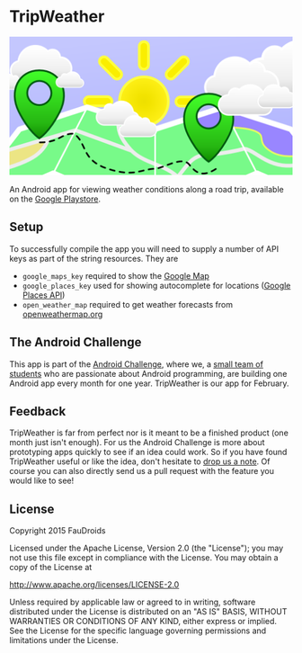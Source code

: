 # TripWeather

![Playstore banner](playstore/banner.png)

An Android app for viewing weather conditions along a road trip, available on
the [Google
Playstore](https://play.google.com/store/apps/details?id=org.faudroids.tripweather).


## Setup

To successfully compile the app you will need to supply a number of API keys as part of the string resources. They are
- ```google_maps_key``` required to show the [Google Map](https://developers.google.com/maps/documentation/android/start#getting_the_google_maps_android_api_v2)
- ```google_places_key``` used for showing autocomplete for locations ([Google Places API](https://developers.google.com/places/documentation/))
- ```open_weather_map``` required to get weather forecasts from [openweathermap.org](http://openweathermap.org/api)

## The Android Challenge

This app is part of the [Android Challenge](http://faudroids.org/challenge),
where we, a [small team of students](http://faudroids.org/team/) who are
passionate about Android programming, are building one Android app every month
for one year. TripWeather is our app for February.


## Feedback

TripWeather is far from perfect nor is it meant to be a finished product (one
month just isn't enough). For us the Android Challenge is more about
prototyping apps quickly to see if an idea could work. So if you have found
TripWeather useful or like the idea, don't hesitate to [drop us a
note](http://faudroids.org/contact). Of course you can also directly send us a
pull request with the feature you would like to see!


## License
Copyright 2015 FauDroids

Licensed under the Apache License, Version 2.0 (the "License");
you may not use this file except in compliance with the License.
You may obtain a copy of the License at

http://www.apache.org/licenses/LICENSE-2.0

Unless required by applicable law or agreed to in writing, software
distributed under the License is distributed on an "AS IS" BASIS,
WITHOUT WARRANTIES OR CONDITIONS OF ANY KIND, either express or implied.
See the License for the specific language governing permissions and
limitations under the License.
